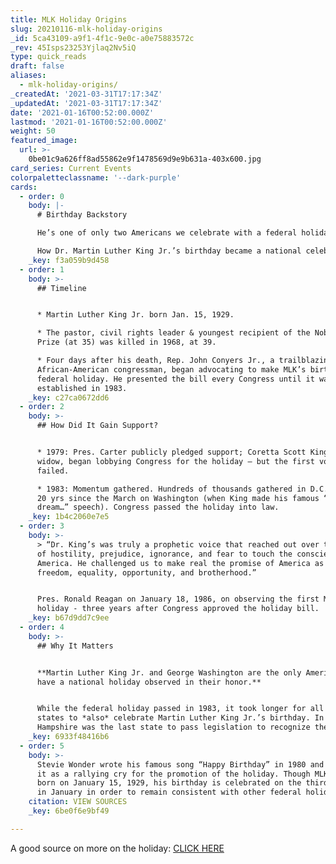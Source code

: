 ```yaml
---
title: MLK Holiday Origins
slug: 20210116-mlk-holiday-origins
_id: 5ca43109-a9f1-4f1c-9e0c-a0e75883572c
_rev: 45Isps23253Yjlaq2Nv5iQ
type: quick_reads
draft: false
aliases:
  - mlk-holiday-origins/
_createdAt: '2021-03-31T17:17:34Z'
_updatedAt: '2021-03-31T17:17:34Z'
date: '2021-01-16T00:52:00.000Z'
lastmod: '2021-01-16T00:52:00.000Z'
weight: 50
featured_image:
  url: >-
    0be01c9a626ff8ad55862e9f1478569d9e9b631a-403x600.jpg
card_series: Current Events
colorpaletteclassname: '--dark-purple'
cards:
  - order: 0
    body: |-
      # Birthday Backstory

      He’s one of only two Americans we celebrate with a federal holiday.

      How Dr. Martin Luther King Jr.’s birthday became a national celebration.
    _key: f3a059b9d458
  - order: 1
    body: >-
      ## Timeline


      * Martin Luther King Jr. born Jan. 15, 1929.

      * The pastor, civil rights leader & youngest recipient of the Nobel Peace
      Prize (at 35) was killed in 1968, at 39.

      * Four days after his death, Rep. John Conyers Jr., a trailblazing
      African-American congressman, began advocating to make MLK’s birthday a
      federal holiday. He presented the bill every Congress until it was
      established in 1983.
    _key: c27ca0672dd6
  - order: 2
    body: >-
      ## How Did It Gain Support?


      * 1979: Pres. Carter publicly pledged support; Coretta Scott King, MLK’s
      widow, began lobbying Congress for the holiday – but the first vote
      failed.

      * 1983: Momentum gathered. Hundreds of thousands gathered in D.C. to mark
      20 yrs since the March on Washington (when King made his famous “I have a
      dream…” speech). Congress passed the holiday into law.
    _key: 1b4c2060e7e5
  - order: 3
    body: >-
      > “Dr. King’s was truly a prophetic voice that reached out over the chasms
      of hostility, prejudice, ignorance, and fear to touch the conscience of
      America. He challenged us to make real the promise of America as a land of
      freedom, equality, opportunity, and brotherhood.”


      Pres. Ronald Reagan on January 18, 1986, on observing the first MLK
      holiday - three years after Congress approved the holiday bill.
    _key: b67d9dd7c9ee
  - order: 4
    body: >-
      ## Why It Matters


      **Martin Luther King Jr. and George Washington are the only Americans to
      have a national holiday observed in their honor.**


      While the federal holiday passed in 1983, it took longer for all the
      states to *also* celebrate Martin Luther King Jr.’s birthday. In 1999, New
      Hampshire was the last state to pass legislation to recognize the day.
    _key: 6933f48416b6
  - order: 5
    body: >-
      Stevie Wonder wrote his famous song “Happy Birthday” in 1980 and released
      it as a rallying cry for the promotion of the holiday. Though MLK Jr. was
      born on January 15, 1929, his birthday is celebrated on the third Monday
      in January in order to remain consistent with other federal holidays.
    citation: VIEW SOURCES
    _key: 6be0f6e9bf49

---
```

A good source on more on the holiday: [CLICK HERE](https://kinginstitute.stanford.edu/encyclopedia/king-national-holiday)